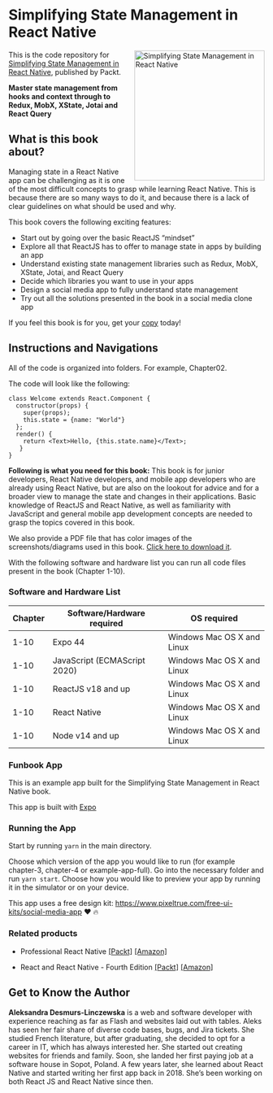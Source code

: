 # Simplifying State Management in React Native

<a href="https://www.packtpub.com/product/simplifying-state-management-in-react-native/9781803235035"><img src="https://static.packt-cdn.com/products/9781803235035/cover/smaller" alt="Simplifying State Management in React Native" height="256px" align="right"></a>

This is the code repository for [Simplifying State Management in React Native](https://www.packtpub.com/product/simplifying-state-management-in-react-native/9781803235035), published by Packt.

**Master state management from hooks and context through to Redux, MobX, XState, Jotai and React Query**

## What is this book about?

Managing state in a React Native app can be challenging as it is one of the most difficult concepts to grasp while learning React Native. This is because there are so many ways to do it, and because there is a lack of clear guidelines on what should be used and why.

This book covers the following exciting features:

- Start out by going over the basic ReactJS “mindset”
- Explore all that ReactJS has to offer to manage state in apps by building an app
- Understand existing state management libraries such as Redux, MobX, XState, Jotai, and React Query
- Decide which libraries you want to use in your apps
- Design a social media app to fully understand state management
- Try out all the solutions presented in the book in a social media clone app

If you feel this book is for you, get your [copy](https://www.amazon.com.au/Simplifying-State-Management-React-Native/dp/1803235039) today!

## Instructions and Navigations

All of the code is organized into folders. For example, Chapter02.

The code will look like the following:

```
class Welcome extends React.Component {
  constructor(props) {
    super(props);
    this.state = {name: "World"}
  };
  render() {
    return <Text>Hello, {this.state.name}</Text>;
   }
}
```

**Following is what you need for this book:**
This book is for junior developers, React Native developers, and mobile app developers who are already using React Native, but are also on the lookout for advice and for a broader view to manage the state and changes in their applications. Basic knowledge of ReactJS and React Native, as well as familiarity with JavaScript and general mobile app development concepts are needed to grasp the topics covered in this book.

We also provide a PDF file that has color images of the screenshots/diagrams used in this book. [Click here to download it](https://packt.link/wv4Mk).

With the following software and hardware list you can run all code files present in the book (Chapter 1-10).

### Software and Hardware List

| Chapter | Software/Hardware required   | OS required                |
| ------- | ---------------------------- | -------------------------- |
| 1-10    | Expo 44                      | Windows Mac OS X and Linux |
| 1-10    | JavaScript (ECMAScript 2020) | Windows Mac OS X and Linux |
| 1-10    | ReactJS v18 and up           | Windows Mac OS X and Linux |
| 1-10    | React Native                 | Windows Mac OS X and Linux |
| 1-10    | Node v14 and up              | Windows Mac OS X and Linux |

### Funbook App

This is an example app built for the Simplifying State Management in React Native book.

This app is built with [Expo](https://docs.expo.dev/)

### Running the App

Start by running `yarn` in the main directory.

Choose which version of the app you would like to run (for example chapter-3, chapter-4 or example-app-full). Go into the necessary folder and run `yarn start`. Choose how you would like to preview your app by running it in the simulator or on your device.

This app uses a free design kit: https://www.pixeltrue.com/free-ui-kits/social-media-app :heart: :fire:



### Related products

- Professional React Native [[Packt]](https://www.packtpub.com/product/professional-react-native/9781800563681) [[Amazon]](https://www.amazon.com/Professional-React-Native-cross-platform-production-ready/dp/180056368X)

- React and React Native - Fourth Edition [[Packt]](https://www.packtpub.com/product/react-and-react-native-fourth-edition/9781803231280) [[Amazon]](https://www.amazon.com/React-Native-cross-platform-JavaScript-applications/dp/1803231289)

## Get to Know the Author

**Aleksandra Desmurs-Linczewska**
is a web and software developer with experience reaching as far as Flash and websites laid out with tables. Aleks has seen her fair share of diverse code bases, bugs, and Jira tickets. She studied French literature, but after graduating, she decided to opt for a career in IT, which has always interested her. She started out creating websites for friends and family. Soon, she landed her first paying job at a software house in Sopot, Poland. A few years later, she learned about React Native and started writing her first app back in 2018. She’s been working on both React JS and React Native since then.
